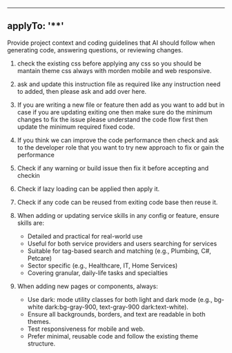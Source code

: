 
---
applyTo: '**'
---
Provide project context and coding guidelines that AI should follow when generating code, answering questions, or reviewing changes.

1. check the existing css before applying any css so you should be mantain theme css always with morden mobile and web responsive.
2. ask and update this instruction file as required like any instruction need to added, then please ask and add over here.
3. If you are writing a new file or feature then add as you want to add but in case if you are updating exiting one then make sure do the minimum changes to fix the issue please understand the code flow first then update the minimum required fixed code.
4. If you think we can improve the code performance then check and ask to the developer role that you want to try new approach to fix or gain the performance
5. Check if any warning or build issue then fix it before accepting and checkin
6. Check if lazy loading can be applied then apply it.
7. Check if any code can be reused from exiting code base then reuse it.

9. When adding or updating service skills in any config or feature, ensure skills are:
	- Detailed and practical for real-world use
	- Useful for both service providers and users searching for services
	- Suitable for tag-based search and matching (e.g., Plumbing, C#, Petcare)
	- Sector specific (e.g., Healthcare, IT, Home Services)
	- Covering granular, daily-life tasks and specialties
10. When adding new pages or components, always:
	- Use dark: mode utility classes for both light and dark mode (e.g., bg-white dark:bg-gray-900, text-gray-900 dark:text-white).
	- Ensure all backgrounds, borders, and text are readable in both themes.
	- Test responsiveness for mobile and web.
	- Prefer minimal, reusable code and follow the existing theme structure.
